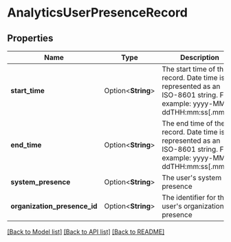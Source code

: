 # AnalyticsUserPresenceRecord

## Properties

Name | Type | Description | Notes
------------ | ------------- | ------------- | -------------
**start_time** | Option<**String**> | The start time of the record. Date time is represented as an ISO-8601 string. For example: yyyy-MM-ddTHH:mm:ss[.mmm]Z | [optional]
**end_time** | Option<**String**> | The end time of the record. Date time is represented as an ISO-8601 string. For example: yyyy-MM-ddTHH:mm:ss[.mmm]Z | [optional]
**system_presence** | Option<**String**> | The user's system presence | [optional]
**organization_presence_id** | Option<**String**> | The identifier for the user's organization presence | [optional]

[[Back to Model list]](../README.md#documentation-for-models) [[Back to API list]](../README.md#documentation-for-api-endpoints) [[Back to README]](../README.md)


